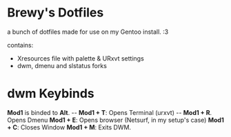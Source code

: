 # Brewy's Dotfiles
a bunch of dotfiles made for use on my Gentoo install. :3

contains:

- Xresources file with palette & URxvt settings
- dwm, dmenu and slstatus forks

# dwm Keybinds
**Mod1** is binded to **Alt**.
-- **Mod1 + T**: Opens Terminal (urxvt)
-- **Mod1 + R**. Opens Dmenu
**Mod1 + E**: Opens browser (Netsurf, in my setup's case)
**Mod1 + C**: Closes Window
**Mod1 + M**: Exits DWM.
